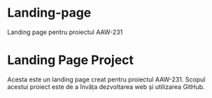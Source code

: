 # Landing-page
Landing page pentru proiectul AAW-231
# Landing Page Project  
Acesta este un landing page creat pentru proiectul AAW-231. Scopul acestui proiect este de a învăța dezvoltarea web și utilizarea GitHub.  

